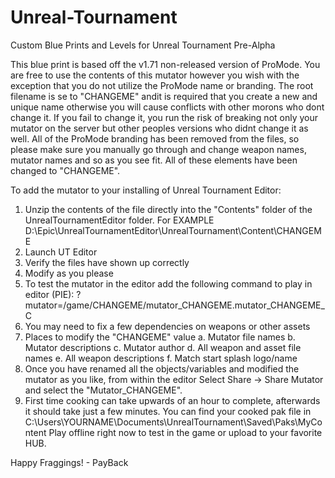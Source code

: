 # Unreal-Tournament
Custom Blue Prints and Levels for Unreal Tournament Pre-Alpha

This blue print is based off the v1.71 non-released version of ProMode. You are free to use the contents of this mutator however you wish with the exception that you do not utilize the ProMode name or branding. The root filename is se to "CHANGEME"  andit is required that you create a new and unique name otherwise you will cause conflicts with other morons who dont change it. If you fail to change it, you run the risk of breaking not only your mutator on the server but other peoples versions who didnt change it as well. All of the ProMode branding has been removed from the files, so please make sure you manually go through and change weapon names, mutator names and so as you see fit.  All of these elements have been changed to "CHANGEME".

To add the mutator to your installing of Unreal Tournament Editor:
1. Unzip the contents of the file directly into the "Contents" folder of the UnrealTournamentEditor folder. For EXAMPLE D:\Epic\UnrealTournamentEditor\UnrealTournament\Content\CHANGEME
2. Launch UT Editor
3. Verify the files have shown up correctly
4. Modify as you please
5. To test the mutator in the editor add the following command to play in editor (PIE):
    ?mutator=/game/CHANGEME/mutator_CHANGEME.mutator_CHANGEME_C
6. You may need to fix a few dependencies on weapons or other assets
7. Places to modify the "CHANGEME" value
    a. Mutator file names
    b. Mutator descriptions
    c. Mutator author
    d. All weapon and asset file names
    e. All weapon descriptions
    f. Match start splash logo/name
8. Once you have renamed all the objects/variables and modified the mutator as you like, from within the editor Select Share -> Share Mutator and select the "Mutator_CHANGEME".
9. First time cooking can take upwards of an hour to complete, afterwards it should take just a few minutes.  You can find your cooked pak file in C:\Users\YOURNAME\Documents\UnrealTournament\Saved\Paks\MyContent
Play offline right now to test in the game or upload to your favorite HUB.

Happy Fraggings! - PayBack
